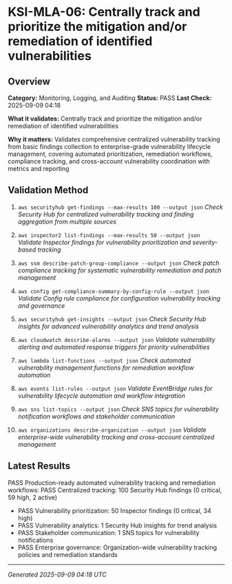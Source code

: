 # KSI-MLA-06: Centrally track and prioritize the mitigation and/or remediation of identified vulnerabilities

## Overview

**Category:** Monitoring, Logging, and Auditing
**Status:** PASS
**Last Check:** 2025-09-09 04:18

**What it validates:** Centrally track and prioritize the mitigation and/or remediation of identified vulnerabilities

**Why it matters:** Validates comprehensive centralized vulnerability tracking from basic findings collection to enterprise-grade vulnerability lifecycle management, covering automated prioritization, remediation workflows, compliance tracking, and cross-account vulnerability coordination with metrics and reporting

## Validation Method

1. `aws securityhub get-findings --max-results 100 --output json`
   *Check Security Hub for centralized vulnerability tracking and finding aggregation from multiple sources*

2. `aws inspector2 list-findings --max-results 50 --output json`
   *Validate Inspector findings for vulnerability prioritization and severity-based tracking*

3. `aws ssm describe-patch-group-compliance --output json`
   *Check patch compliance tracking for systematic vulnerability remediation and patch management*

4. `aws config get-compliance-summary-by-config-rule --output json`
   *Validate Config rule compliance for configuration vulnerability tracking and governance*

5. `aws securityhub get-insights --output json`
   *Check Security Hub insights for advanced vulnerability analytics and trend analysis*

6. `aws cloudwatch describe-alarms --output json`
   *Validate vulnerability alerting and automated response triggers for priority vulnerabilities*

7. `aws lambda list-functions --output json`
   *Check automated vulnerability management functions for remediation workflow automation*

8. `aws events list-rules --output json`
   *Validate EventBridge rules for vulnerability lifecycle automation and workflow integration*

9. `aws sns list-topics --output json`
   *Check SNS topics for vulnerability notification workflows and stakeholder communication*

10. `aws organizations describe-organization --output json`
   *Validate enterprise-wide vulnerability tracking and cross-account centralized management*

## Latest Results

PASS Production-ready automated vulnerability tracking and remediation workflows: PASS Centralized tracking: 100 Security Hub findings (0 critical, 59 high, 2 active)
- PASS Vulnerability prioritization: 50 Inspector findings (0 critical, 34 high)
- PASS Vulnerability analytics: 1 Security Hub insights for trend analysis
- PASS Stakeholder communication: 1 SNS topics for vulnerability notifications
- PASS Enterprise governance: Organization-wide vulnerability tracking policies and remediation standards

---
*Generated 2025-09-09 04:18 UTC*